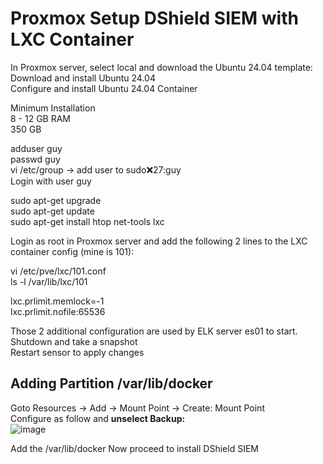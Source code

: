 # Proxmox Setup DShield SIEM with LXC Container

In Proxmox server, select local and download the Ubuntu 24.04 template:<br>
Download and install Ubuntu 24.04<br>
Configure and install Ubuntu 24.04 Container<br>

Minimum Installation <br>
8 - 12 GB RAM<br>
350 GB<br>

adduser guy<br>
passwd guy<br>
vi /etc/group -> add user to sudo:x:27:guy<br>
Login with user guy<br>

sudo apt-get upgrade<br>
sudo apt-get update<br>
sudo apt-get install htop net-tools lxc<br>

Login as root in Proxmox server and add the following 2 lines to the LXC container config (mine is 101):<br>

vi /etc/pve/lxc/101.conf<br>
ls -l /var/lib/lxc/101<br>

lxc.prlimit.memlock=-1<br>
lxc.prlimit.nofile:65536<br>

Those 2 additional configuration are used by ELK server es01 to start.<br>
Shutdown and take a snapshot<br>
Restart sensor to apply changes <br>

## Adding Partition /var/lib/docker
Goto Resources -> Add -> Mount Point -> Create: Mount Point<br>
Configure as follow and **unselect Backup:**<br>
![image](https://github.com/user-attachments/assets/9790d733-52b4-4992-bf9b-53493098c2b1)

Add the  /var/lib/docker
Now proceed to install DShield SIEM<br>
